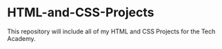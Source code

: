 # HTML-and-CSS-Projects
This repository will include all of my HTML and CSS Projects for the Tech Academy.
